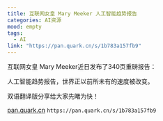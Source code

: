```yaml
---
title: 互联网女皇 Mary Meeker 人工智能趋势报告
categories: AI资源
mood: empty
tags:
  - AI
link: "https://pan.quark.cn/s/1b783a157fb9"
---
```


互联网女皇 Mary Meeker近日发布了340页重磅报告：

人工智能趋势报告，世界正以前所未有的速度被改变。



双语翻译版分享给大家先睹为快！



[pan.quark.cn](https://pan.quark.cn/s/1b783a157fb9) `https://pan.quark.cn/s/1b783a157fb9`

